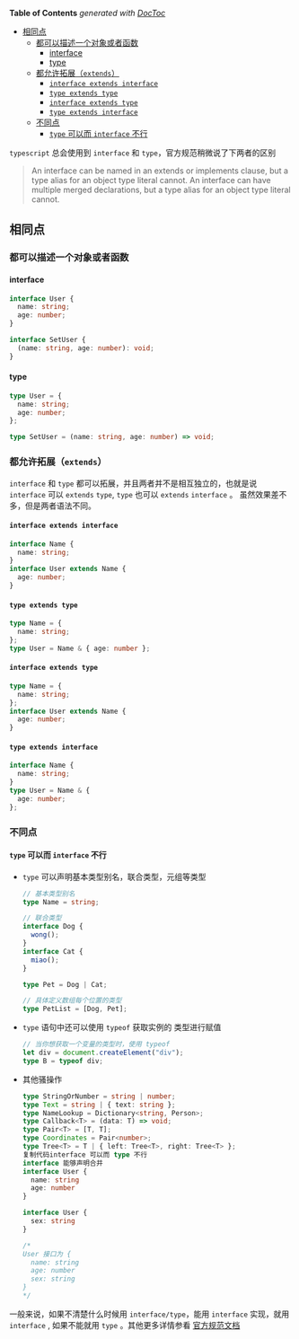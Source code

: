 <!-- START doctoc generated TOC please keep comment here to allow auto update -->
<!-- DON'T EDIT THIS SECTION, INSTEAD RE-RUN doctoc TO UPDATE -->

**Table of Contents** _generated with [DocToc](https://github.com/thlorenz/doctoc)_

- [相同点](#%E7%9B%B8%E5%90%8C%E7%82%B9)
  - [都可以描述一个对象或者函数](#%E9%83%BD%E5%8F%AF%E4%BB%A5%E6%8F%8F%E8%BF%B0%E4%B8%80%E4%B8%AA%E5%AF%B9%E8%B1%A1%E6%88%96%E8%80%85%E5%87%BD%E6%95%B0)
    - [interface](#interface)
    - [type](#type)
  - [都允许拓展（`extends`）](#%E9%83%BD%E5%85%81%E8%AE%B8%E6%8B%93%E5%B1%95extends)
    - [`interface extends interface`](#interface-extends-interface)
    - [`type extends type`](#type-extends-type)
    - [`interface extends type`](#interface-extends-type)
    - [`type extends interface`](#type-extends-interface)
  - [不同点](#%E4%B8%8D%E5%90%8C%E7%82%B9)
    - [`type` 可以而 `interface` 不行](#type-%E5%8F%AF%E4%BB%A5%E8%80%8C-interface-%E4%B8%8D%E8%A1%8C)

<!-- END doctoc generated TOC please keep comment here to allow auto update -->

`typescript` 总会使用到 `interface` 和 `type`，官方规范稍微说了下两者的区别

> An interface can be named in an extends or implements clause, but a type alias for an object type literal cannot.
> An interface can have multiple merged declarations, but a type alias for an object type literal cannot.

## 相同点

### 都可以描述一个对象或者函数

#### interface

```typescript
interface User {
  name: string;
  age: number;
}

interface SetUser {
  (name: string, age: number): void;
}
```

#### type

```typescript
type User = {
  name: string;
  age: number;
};

type SetUser = (name: string, age: number) => void;
```

### 都允许拓展（`extends`）

`interface` 和 `type` 都可以拓展，并且两者并不是相互独立的，也就是说 `interface` 可以 `extends` `type`, `type` 也可以 `extends` `interface` 。 虽然效果差不多，但是两者语法不同。

#### `interface extends interface`

```typescript
interface Name {
  name: string;
}
interface User extends Name {
  age: number;
}
```

#### `type extends type`

```typescript
type Name = {
  name: string;
};
type User = Name & { age: number };
```

#### `interface extends type`

```typescript
type Name = {
  name: string;
};
interface User extends Name {
  age: number;
}
```

#### `type extends interface`

```typescript
interface Name {
  name: string;
}
type User = Name & {
  age: number;
};
```

### 不同点

#### `type` 可以而 `interface` 不行

- `type` 可以声明基本类型别名，联合类型，元组等类型

  ```typescript
  // 基本类型别名
  type Name = string;

  // 联合类型
  interface Dog {
    wong();
  }
  interface Cat {
    miao();
  }

  type Pet = Dog | Cat;

  // 具体定义数组每个位置的类型
  type PetList = [Dog, Pet];
  ```

- `type` 语句中还可以使用 `typeof` 获取实例的 类型进行赋值

  ```typescript
  // 当你想获取一个变量的类型时，使用 typeof
  let div = document.createElement("div");
  type B = typeof div;
  ```

- 其他骚操作

  ```typescript
  type StringOrNumber = string | number;
  type Text = string | { text: string };
  type NameLookup = Dictionary<string, Person>;
  type Callback<T> = (data: T) => void;
  type Pair<T> = [T, T];
  type Coordinates = Pair<number>;
  type Tree<T> = T | { left: Tree<T>, right: Tree<T> };
  复制代码interface 可以而 type 不行
  interface 能够声明合并
  interface User {
    name: string
    age: number
  }

  interface User {
    sex: string
  }

  /*
  User 接口为 {
    name: string
    age: number
    sex: string
  }
  */
  ```

一般来说，如果不清楚什么时候用 `interface/type`，能用 `interface` 实现，就用 `interface` , 如果不能就用 `type` 。其他更多详情参看 [官方规范文档](https://github.com/Microsoft/TypeScript/blob/master/doc/spec.md "官方规范文档")
